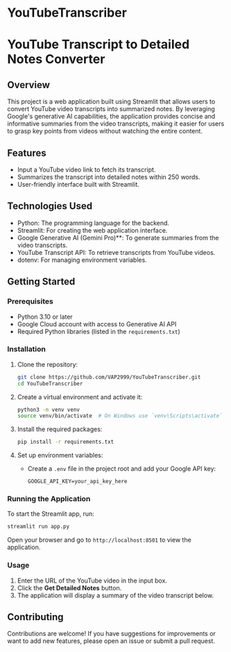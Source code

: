 # YouTubeTranscriber



# YouTube Transcript to Detailed Notes Converter

## Overview
This project is a web application built using Streamlit that allows users to convert YouTube video transcripts into summarized notes. By leveraging Google's generative AI capabilities, the application provides concise and informative summaries from the video transcripts, making it easier for users to grasp key points from videos without watching the entire content.

## Features
- Input a YouTube video link to fetch its transcript.
- Summarizes the transcript into detailed notes within 250 words.
- User-friendly interface built with Streamlit.

## Technologies Used
- Python: The programming language for the backend.
- Streamlit: For creating the web application interface.
- Google Generative AI (Gemini Pro)**: To generate summaries from the video transcripts.
- YouTube Transcript API: To retrieve transcripts from YouTube videos.
- dotenv: For managing environment variables.

## Getting Started

### Prerequisites
- Python 3.10 or later
- Google Cloud account with access to Generative AI API
- Required Python libraries (listed in the `requirements.txt`)

### Installation
1. Clone the repository:
   ```bash
   git clone https://github.com/VAP2999/YouTubeTranscriber.git
   cd YouTubeTranscriber
   ```

2. Create a virtual environment and activate it:
   ```bash
   python3 -m venv venv
   source venv/bin/activate  # On Windows use `venv\Scripts\activate`
   ```

3. Install the required packages:
   ```bash
   pip install -r requirements.txt
   ```

4. Set up environment variables:
   - Create a `.env` file in the project root and add your Google API key:
     ```
     GOOGLE_API_KEY=your_api_key_here
     ```

### Running the Application
To start the Streamlit app, run:
```bash
streamlit run app.py
```
Open your browser and go to `http://localhost:8501` to view the application.

### Usage
1. Enter the URL of the YouTube video in the input box.
2. Click the **Get Detailed Notes** button.
3. The application will display a summary of the video transcript below.

## Contributing
Contributions are welcome! If you have suggestions for improvements or want to add new features, please open an issue or submit a pull request.


